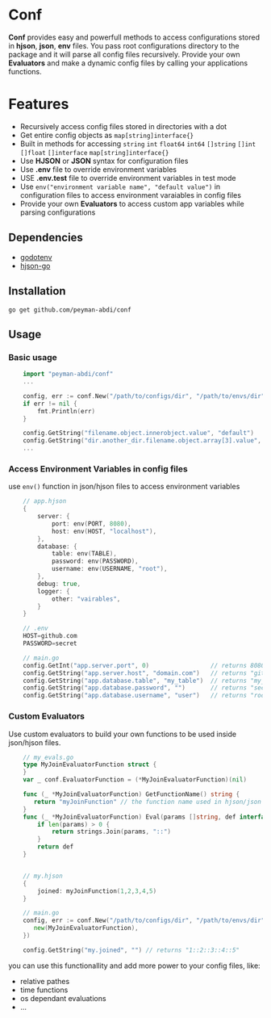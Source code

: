 # Conf

**Conf** provides easy and powerfull methods to access configurations stored in **hjson**, **json**, **env** files. You pass root configurations directory to the package and it will parse all config files recursively. Provide your own **Evaluators** and make a dynamic config files by calling your applications functions.

# Features

 - Recursively access config files stored in directories with a dot
 - Get entire config objects as `map[string]interface{}`
 - Built in methods for accessing `string` `int` `float64` `int64` `[]string` `[]int` `[]float` `[]interface` `map[string]interface{}`
 - Use **HJSON** or **JSON** syntax for configuration files
 - Use **.env** file to override environment variables
 - USE **.env.test** file to override environment variables in test mode
 - Use `env("environment variable name", "default value")` in configuration files to access environment varaiables in config files
 - Provide your own **Evaluators** to access custom app variables while parsing configurations

## Dependencies

- [godotenv](https://github.com/joho/godotenv)
- [hjson-go](https://github.com/hjson/hjson-go)

## Installation

    go get github.com/peyman-abdi/conf

## Usage

### Basic usage

```go
    import "peyman-abdi/conf"
    ...

    config, err := conf.New("/path/to/configs/dir", "/path/to/envs/dir", nil)
    if err != nil {
	    fmt.Println(err)
    }

	config.GetString("filename.object.innerobject.value", "default")
	config.GetString("dir.another_dir.filename.object.array[3].value", "default")
	...
```

### Access Environment Variables in config files

use `env()` function in json/hjson files to access environment variables

```go
    // app.hjson
    {
	    server: {
		    port: env(PORT, 8080),
		    host: env(HOST, "localhost"),
	    },
	    database: {
		    table: env(TABLE),
		    password: env(PASSWORD),
		    username: env(USERNAME, "root"),
	    },
	    debug: true,
	    logger: {
		    other: "vairables",
	    }
    }

	// .env
	HOST=github.com
	PASSWORD=secret

	// main.go
	config.GetInt("app.server.port", 0) 				// returns 8080
	config.GetString("app.server.host", "domain.com") 	// returns "github.com"
	config.GetString("app.database.table", "my_table") 	// returns "my_table"
	config.GetString("app.database.password", "") 		// returns "secret"
	config.GetString("app.database.username", "user") 	// returns "root"
```

### Custom Evaluators

Use custom evaluators to build your own functions to be used inside json/hjson files.

```go
    // my_evals.go
    type MyJoinEvaluatorFunction struct {
	}
	var _ conf.EvaluatorFunction = (*MyJoinEvaluatorFunction)(nil)

	func (_ *MyJoinEvaluatorFunction) GetFunctionName() string {
	   return "myJoinFunction" // the function name used in hjson/json files
	}
	func (_ *MyJoinEvaluatorFunction) Eval(params []string, def interface{}) interface{} {
		if len(params) > 0 {
			return strings.Join(params, "::")
		}
		return def
	}


	// my.hjson
	{
		joined: myJoinFunction(1,2,3,4,5)
	}

	// main.go
	config, err := conf.New("/path/to/configs/dir", "/path/to/envs/dir", []conf.EvaluatorFunction {
	   new(MyJoinEvaluatorFunction),
	})

	config.GetString("my.joined", "") // returns "1::2::3::4::5"
```

you can use this functionallity and add more power to your config files, like:
- relative pathes
- time functions
- os dependant evaluations
- ...

